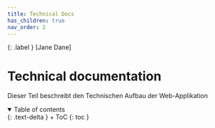 ```yaml
---
title: Technical Docs
has_children: true
nav_order: 2
---
```


{: .label }
[Jane Dane]

# Technical documentation

Dieser Teil beschreibt den Technischen Aufbau der Web-Applikation 

<details open markdown="block">
{: .text-delta }
<summary>Table of contents</summary>
+ ToC
{: toc }
</details>